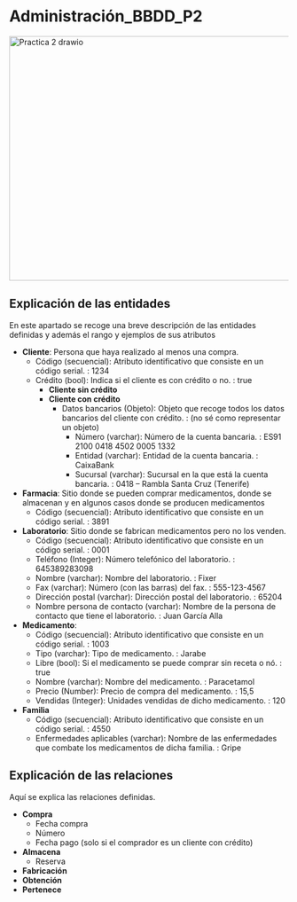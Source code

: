 # Administración_BBDD_P2
<img width="1113" height="441" alt="Practica 2 drawio" src="https://github.com/user-attachments/assets/6b4111c1-7a93-43a2-9198-f42793283c11" />


## Explicación de las entidades
En este apartado se recoge una breve descripción de las entidades definidas y además el rango y ejemplos de sus atributos
- **Cliente**: Persona que haya realizado al menos una compra.
  - Código (secuencial): Atributo identificativo que consiste en un código serial. : 1234
  - Crédito (bool): Indica si el cliente es con crédito o no. : true
    - **Cliente sin crédito**
    - **Cliente con crédito**
      - Datos bancarios (Objeto): Objeto que recoge todos los datos bancarios del cliente con crédito. : (no sé como representar un objeto)
        - Número (varchar): Número de la cuenta bancaria. : ES91 2100 0418 4502 0005 1332
        - Entidad (varchar): Entidad de la cuenta bancaria. : CaixaBank
        - Sucursal (varchar): Sucursal en la que está la cuenta bancaria. : 0418 – Rambla Santa Cruz (Tenerife)
- **Farmacia**: Sitio donde se pueden comprar medicamentos, donde se almacenan y en algunos casos donde se producen medicamentos
  - Código (secuencial): Atributo identificativo que consiste en un código serial. : 3891
- **Laboratorio**: Sitio donde se fabrican medicamentos pero no los venden.
  - Código (secuencial): Atributo identificativo que consiste en un código serial. : 0001
  - Teléfono (Integer): Número telefónico del laboratorio. : 645389283098
  - Nombre (varchar): Nombre del laboratorio. : Fixer
  - Fax (varchar): Número (con las barras) del fax. : 555-123-4567
  - Dirección postal (varchar): Dirección postal del laboratorio. : 65204
  - Nombre persona de contacto (varchar): Nombre de la persona de contacto que tiene el laboratorio. : Juan García Alla
- **Medicamento**: 
  - Código (secuencial): Atributo identificativo que consiste en un código serial. : 1003
  - Tipo (varchar): Tipo de medicamento. : Jarabe
  - Libre (bool): Si el medicamento se puede comprar sin receta o nó. : true
  - Nombre (varchar): Nombre del medicamento. : Paracetamol
  - Precio (Number): Precio de compra del medicamento. : 15,5
  - Vendidas (Integer): Unidades vendidas de dicho medicamento. : 120
- **Familia**
  - Código (secuencial): Atributo identificativo que consiste en un código serial. : 4550
  - Enfermedades aplicables (varchar): Nombre de las enfermedades que combate los medicamentos de dicha familia. : Gripe
## Explicación de las relaciones
Aquí se explica las relaciones definidas.
- **Compra**
  - Fecha compra
  - Número
  - Fecha pago (solo si el comprador es un cliente con crédito)
- **Almacena**
  - Reserva
- **Fabricación** 
- **Obtención**
- **Pertenece**
